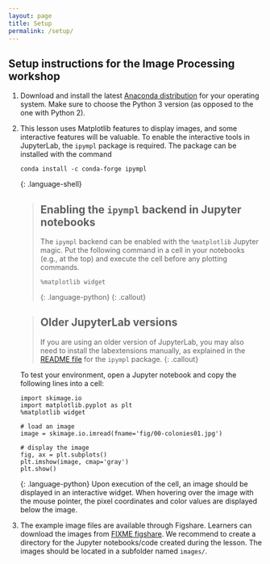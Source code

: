 ```yaml
---
layout: page
title: Setup
permalink: /setup/
---
```


## Setup instructions for the Image Processing workshop

1. Download and install the latest [Anaconda
   distribution](https://www.anaconda.com/distribution/) for your
   operating system. Make sure to choose the Python 3 version (as
   opposed to the one with Python 2).

2. This lesson uses Matplotlib features to display images, and some
   interactive features will be valuable. To enable the interactive
   tools in JupyterLab, the `ipympl` package is required. The package
   can be installed with the command

   ~~~
   conda install -c conda-forge ipympl
   ~~~
   {: .language-shell}

   > ## Enabling the `ipympl` backend in Jupyter notebooks
   >
   > The `ipympl` backend can be enabled with the `%matplotlib` Jupyter
   > magic. Put the following command in a cell in your notebooks
   > (e.g., at the top) and execute the cell before any plotting commands.
   >
   > ~~~
   > %matplotlib widget
   > ~~~
   > {: .language-python}
   {: .callout}

   > ## Older JupyterLab versions
   >
   > If you are using an older version of JupyterLab, you may also need
   > to install the labextensions manually, as explained in the [README
   > file](https://github.com/matplotlib/ipympl#readme) for the `ipympl`
   > package.
   {: .callout}

   To test your environment, open a Jupyter notebook and copy the following lines into a cell:
   ~~~
   import skimage.io
   import matplotlib.pyplot as plt
   %matplotlib widget
   
   # load an image
   image = skimage.io.imread(fname='fig/00-colonies01.jpg')
   
   # display the image
   fig, ax = plt.subplots()
   plt.imshow(image, cmap='gray')
   plt.show()
   ~~~
   {: .language-python}
   Upon execution of the cell, an image should be displayed in an interactive widget. When hovering over the image with the mouse pointer, the pixel coordinates and color values are displayed below the image.

3. The example image files are available through Figshare. Learners
   can download the images from [FIXME
   figshare](https://figshare.com/). We recommend to create a
   directory for the Jupyter notebooks/code created during the
   lesson. The images should be located in a subfolder named `images/`.
